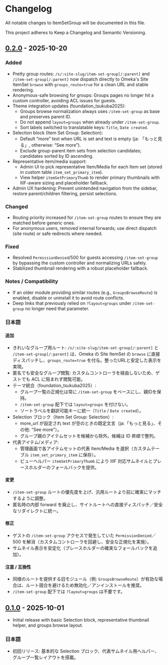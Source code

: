 # Changelog

All notable changes to ItemSetGroup will be documented in this file.

This project adheres to Keep a Changelog and Semantic Versioning.

## [0.2.0] - 2025-10-20

### Added
- Pretty group routes: `/s/:site-slug/item-set-group[/:parent]` and `/item-set-group[/:parent]` now dispatch directly to Omeka's Site ItemSet `browse` with `groups_route=true` for a clean URL and stable rendering.
- Anonymous-safe browsing for groups: Groups pages no longer hit a custom controller, avoiding ACL issues for guests.
- Theme integration updates (foundation_tsukuba2025):
  - Groups browse normalization always uses `/item-set-group` as base and preserves parent ID.
  - Do not append `layout=groups` when already under `/item-set-group`.
  - Sort labels switched to translatable keys: `Title`, `Date created`.
- Selection block (Item Set Group: Selection):
  - Default “more” text when URL is set and text is empty (ja: 「もっと見る」, otherwise: “See more”).
  - Exclude group-parent item sets from selection candidates; candidates sorted by ID ascending.
- Representative item/media support:
  - Admin UI to pick representative Item/Media for each Item set (stored in custom table `item_set_primary_item`).
  - View helper `itemSetPrimaryThumb` to render primary thumbnails with IIIF-aware sizing and placeholder fallback.
- Admin UX hardening: Prevent unintended navigation from the sidebar, restore parent/children filtering, persist selections.

### Changed
- Routing priority increased for `/item-set-group` routes to ensure they are matched before generic ones.
- For anonymous users, removed internal forwards; use direct dispatch (site route) or safe redirects where needed.

### Fixed
- Resolved `PermissionDenied`/500 for guests accessing `/item-set-group` by bypassing the custom controller and normalizing URLs safely.
- Stabilized thumbnail rendering with a robust placeholder fallback.

### Notes / Compatibility
- If an older module providing similar routes (e.g., `GroupsBrowseRoute`) is enabled, disable or uninstall it to avoid route conflicts.
- Deep links that previously relied on `?layout=groups` under `/item-set-group` no longer need that parameter.

### 日本語

#### 追加
- きれいなグループ用ルート: `/s/:site-slug/item-set-group[/:parent]` と `/item-set-group[/:parent]` は、Omeka の Site ItemSet の `browse` に直接ディスパッチし、`groups_route=true` を付与。整ったURLと安定した表示を実現。
- 匿名でも安全なグループ閲覧: カスタムコントローラを経由しないため、ゲストでも ACL に阻まれず閲覧可能。
- テーマ統合（foundation_tsukuba2025）:
  - グループ一覧の正規化は常に `/item-set-group` をベースにし、親IDを保持。
  - `/item-set-group` 配下では `layout=groups` を付けない。
  - ソートラベルを翻訳可能キーに統一（`Title` / `Date created`）。
- Selection ブロック（Item Set Group: Selection）:
  - more_url が設定され text が空のときの既定文言（ja:「もっと見る」、その他: “See more”）。
  - グループ親のアイテムセットを候補から除外。候補は ID 昇順で整列。
- 代表アイテム/メディア:
  - 管理画面で各アイテムセットの代表 Item/Media を選択（カスタムテーブル `item_set_primary_item` に保存）。
  - ビューヘルパー `itemSetPrimaryThumb` により IIIF 対応サムネイルとプレースホルダーのフォールバックを提供。

#### 変更
- `/item-set-group` ルートの優先度を上げ、汎用ルートより前に確実にマッチするように調整。
- 匿名時の内部 forward を廃止し、サイトルートへの直接ディスパッチ／安全なリダイレクトに統一。

#### 修正
- ゲストの `/item-set-group` アクセスで発生していた `PermissionDenied`／500 を解消（カスタムコントローラを回避し、安全な正規化を実施）。
- サムネイル表示を安定化（プレースホルダーの確実なフォールバックを追加）。

#### 注意 / 互換性
- 同様のルートを提供する旧モジュール（例: `GroupsBrowseRoute`）が有効な場合は、ルート競合を避けるため無効化／アンインストールを推奨。
- `/item-set-group` 配下では `?layout=groups` は不要です。

## [0.1.0] - 2025-10-01
- Initial release with basic Selection block, representative thumbnail helper, and groups browse layout.

### 日本語
- 初回リリース: 基本的な Selection ブロック、代表サムネイル用ヘルパー、グループ一覧レイアウトを搭載。

[0.2.0]: https://github.com/wakitosh/ItemSetGroup/releases/tag/v0.2.0
[0.1.0]: https://github.com/wakitosh/ItemSetGroup/releases/tag/v0.1.0
